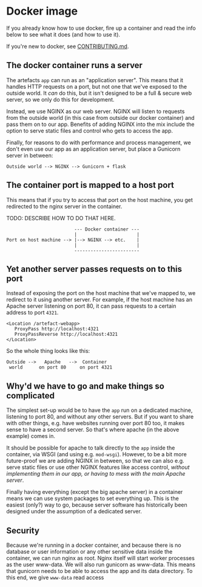 # Docker image

If you already know how to use docker, fire up a container and read the info below to see what it does (and how to use it).

If you're new to docker, see [CONTRIBUTING.md](./CONTRIBUTING.md).

## The docker container runs a server

The artefacts `app` can run as an "application server".
This means that it handles HTTP requests on a port, but not one that we've exposed to the outside world.
It _can_ do this, but it isn't designed to be a full & secure web server, so we only do this for development.

Instead, we use NGINX as our web server.
NGINX will listen to requests from the outside world (in this case from outside our docker container) and pass them on to our app.
Benefits of adding NGINX into the mix include the option to serve static files and control who gets to access the app.

Finally, for reasons to do with performance and process management, we don't even use our app as an application server, but place a Gunicorn server in between:

```
Outside world --> NGINX --> Gunicorn + flask
```

## The container port is mapped to a host port

This means that if you try to access that port on the host machine, you get redirected to the nginx server in the container. 

TODO: DESCRIBE HOW TO DO THAT HERE.

```
                         --- Docker container ---
                         |                      |                               
Port on host machine --> |--> NGINX --> etc.    |
                         |                      |                               
                         ------------------------                  
```

## Yet another server passes requests on to this port

Instead of exposing the port on the host machine that we've mapped to, we redirect to it using another server.
For example, if the host machine has an Apache server listening on port 80, it can pass requests to a certain address to port `4321`.

```
<Location /artefact-webapp>
   ProxyPass http://localhost:4321
   ProxyPassReverse http://localhost:4321
</Location>
```

So the whole thing looks like this:

```
Outside -->   Apache   -->  Container
 world      on port 80     on port 4321
```

## Why'd we have to go and make things so complicated

The simplest set-up would be to have the `app` run on a dedicated machine, listening to port 80, and without any other servers.
But if you want to share with other things, e.g. have websites running over port 80 too, it makes sense to have a second server.
So that's where apache (in the above example) comes in.

It should be possible for apache to talk directly to the `app` inside the container, via WSGI (and using e.g. `mod-wsgi`).
However, to be a bit more future-proof we are adding NGINX in between, so that we can also e.g. serve static files or use other NGINX features like access control, *without implementing them in our app, or having to mess with the main Apache server*.

Finally having everything (except the big apache server) in a container means we can use system packages to set everything up.
This is the easiest (only?) way to go, because server software has historically been designed under the assumption of a dedicated server.

## Security

Because we're running in a docker container, and because there is no database or user information or any other sensitive data inside the container, we can run nginx as root.
Nginx itself will start worker processes as the user www-data.
We will also run gunicorn as www-data.
This means that gunicorn needs to be able to access the app and its data directory.
To this end, we give `www-data` read access
